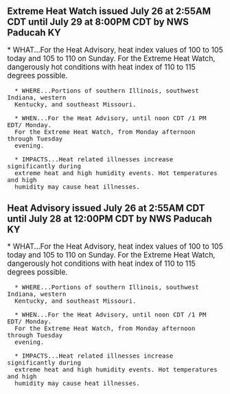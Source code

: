 <p>
   <h2>Extreme Heat Watch issued July 26 at 2:55AM CDT until July 29 at 8:00PM CDT by NWS Paducah KY</h2>
   <div style="font-size:120%">* WHAT...For the Heat Advisory, heat index values of 100 to 105
      today and 105 to 110 on Sunday. For the Extreme Heat Watch,
      dangerously hot conditions with heat index of 110 to 115 degrees
      possible.
      
      * WHERE...Portions of southern Illinois, southwest Indiana, western
      Kentucky, and southeast Missouri.
      
      * WHEN...For the Heat Advisory, until noon CDT /1 PM EDT/ Monday.
      For the Extreme Heat Watch, from Monday afternoon through Tuesday
      evening.
      
      * IMPACTS...Heat related illnesses increase significantly during
      extreme heat and high humidity events. Hot temperatures and high
      humidity may cause heat illnesses.
   </div>
</p>
<p>
   <h2>Heat Advisory issued July 26 at 2:55AM CDT until July 28 at 12:00PM CDT by NWS Paducah KY</h2>
   <div style="font-size:120%">* WHAT...For the Heat Advisory, heat index values of 100 to 105
      today and 105 to 110 on Sunday. For the Extreme Heat Watch,
      dangerously hot conditions with heat index of 110 to 115 degrees
      possible.
      
      * WHERE...Portions of southern Illinois, southwest Indiana, western
      Kentucky, and southeast Missouri.
      
      * WHEN...For the Heat Advisory, until noon CDT /1 PM EDT/ Monday.
      For the Extreme Heat Watch, from Monday afternoon through Tuesday
      evening.
      
      * IMPACTS...Heat related illnesses increase significantly during
      extreme heat and high humidity events. Hot temperatures and high
      humidity may cause heat illnesses.
   </div>
</p>